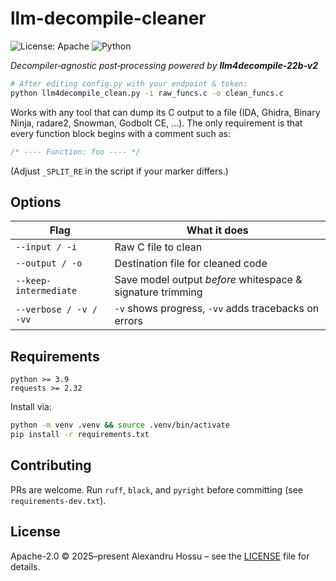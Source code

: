 # llm-decompile-cleaner
![License: Apache](https://img.shields.io/badge/License-Apache_2.0-blue.svg)
![Python](https://img.shields.io/badge/python-3.9%2B-blue?logo=python)

_Decompiler‑agnostic post‑processing powered by **llm4decompile‑22b‑v2**_

```bash
# After editing config.py with your endpoint & token:
python llm4decompile_clean.py -i raw_funcs.c -o clean_funcs.c
```

Works with any tool that can dump its C output to a file (IDA, Ghidra, Binary Ninja, radare2, Snowman, Godbolt CE, …).
The only requirement is that every function block begins with a comment such as:

```c
/* ---- Function: foo ---- */
```

(Adjust `_SPLIT_RE` in the script if your marker differs.)

## Options

| Flag                     | What it does                                                |
|--------------------------|-------------------------------------------------------------|
| `--input / -i`           | Raw C file to clean                                         |
| `--output / -o`          | Destination file for cleaned code                           |
| `--keep-intermediate`    | Save model output *before* whitespace & signature trimming  |
| `--verbose / -v / -vv`   | `-v` shows progress, `-vv` adds tracebacks on errors        |

## Requirements

```text
python >= 3.9
requests >= 2.32
```

Install via:

```bash
python -m venv .venv && source .venv/bin/activate
pip install -r requirements.txt
```

## Contributing

PRs are welcome. Run `ruff`, `black`, and `pyright` before committing (see `requirements-dev.txt`).

## License

Apache-2.0 © 2025–present Alexandru Hossu – see the [LICENSE](LICENSE) file for details.
